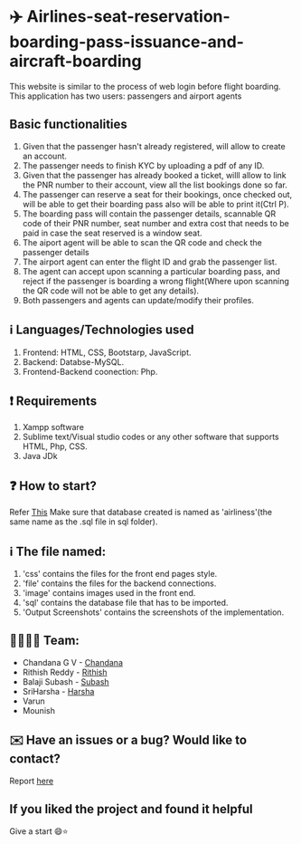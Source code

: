 # ✈️ Airlines-seat-reservation-boarding-pass-issuance-and-aircraft-boarding
This website is similar to the process of web login before flight boarding. This application has two users: passengers and airport agents

## Basic functionalities
1. Given that the passenger hasn't already registered, will allow to create an account. 
2. The passenger needs to finish KYC by uploading a pdf of any ID.
3. Given that the passenger has already booked a ticket, willl allow to link the PNR number to their account, view all the list bookings done so far.
4. The passenger can reserve a seat for their bookings, once checked out, will be able to get their boarding pass also will be able to print it(Ctrl P).
5. The boarding pass will contain the passenger details, scannable QR code of their PNR number, seat number and extra cost that needs to be paid in case the seat reserved is a window seat.
6. The aiport agent will be able to scan the QR code and check the passenger details
7. The airport agent can enter the flight ID and grab the passenger list.
8. The agent can accept upon scanning a particular boarding pass, and reject if the passenger is boarding a wrong flight(Where upon scanning the QR code will not be able to get any details).
9. Both passengers and agents can update/modify their profiles.

## ℹ️ Languages/Technologies used
1. Frontend: HTML, CSS, Bootstarp, JavaScript.
2. Backend: Databse-MySQL.
3. Frontend-Backend coonection: Php.

## ❗ Requirements
1. Xampp software
2. Sublime text/Visual studio codes or any other software that supports HTML, Php, CSS.
3. Java JDk

## ❓ How to start?
Refer [This](https://github.com/Chandana047/Blood-Bank-Management-System/blob/main/README.md#question-how-to-start)
Make sure that database created is named as 'airliness'(the same name as the .sql file in sql folder).

## :information_source: The file named:
1. 'css' contains the files for the front end pages style.
2. 'file' contains the files for the backend connections.
3. 'image' contains images used in the front end.
4. 'sql' contains the database file that has to be imported.
5. 'Output Screenshots' contains the screenshots of the implementation.

## :family_man_woman_boy_boy: Team:
- Chandana G V - [Chandana](https://github.com/Chandana047)
- Rithish Reddy - [Rithish](https://github.com/Rithish7007)
- Balaji Subash - [Subash](https://github.com/gbsubash)
- SriHarsha - [Harsha](https://github.com/Sriharshajasti123)
- Varun
- Mounish

## ✉️ Have an issues or a bug? Would like to contact?
Report [here](https://github.com/Chandana047/Airlines-seat-reservation-boarding-pass-issuance-and-aircraft-boarding/issues)

## If you liked the project and found it helpful
Give a start 😄:star:
